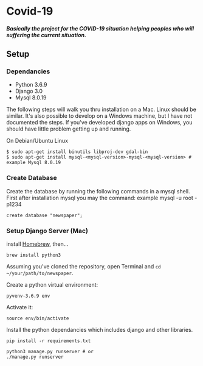 # Covid-19 
##### Basically the project for the COVID-19 situation helping peoples who will suffering the current situation.
## Setup

### Dependancies

- Python 3.6.9 
- Django 3.0
- Mysql 8.0.19

The following steps will walk you thru installation on a Mac. Linux should be similar.
It's also possible to develop on a Windows machine, but I have not documented the steps.
If you've developed django apps on Windows, you should have little problem getting
up and running.


On Debian/Ubuntu Linux
```
$ sudo apt-get install binutils libproj-dev gdal-bin
$ sudo apt-get install mysql-<mysql-version>-mysql-<mysql-version> # example Mysql 8.0.19
```

### Create Database

Create the database by running the following commands in a mysql shell.
First after installation mysql you may the command: example
mysql -u root -p1234

```
create database "newspaper";
```

### Setup Django Server (Mac)
install [Homebrew](http://brew.sh), then…

```
brew install python3
```
Assuming you've cloned the repository, open Terminal and `cd ~/your/path/to/newspaper`.

Create a python virtual environment:

```bash/zsh
pyvenv-3.6.9 env
```

Activate it:

```bash/zsh
source env/bin/activate
```

Install the python dependancies which includes django and other libraries.

```
pip install -r requirements.txt

python3 manage.py runserver # or
./manage.py runserver
```
